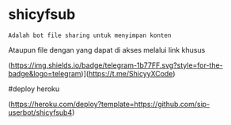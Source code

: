# shicyfsub 
  
    Adalah bot file sharing untuk menyimpan konten
Ataupun file dengan yang dapat di akses melalui link khusus

(https://img.shields.io/badge/telegram-1b77FF.svg?style=for-the-badge&logo=telegram)](https://t.me/ShicyyXCode)


#deploy heroku

(https://heroku.com/deploy?template=https://github.com/sip-userbot/shicyfsub4)
